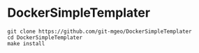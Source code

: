 # DockerSimpleTemplater
```
git clone https://github.com/git-mgeo/DockerSimpleTemplater
cd DockerSimpleTemplater
make install
```
